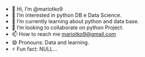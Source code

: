 - 👋 Hi, I’m @mariotko9
- 👀 I’m interested in python DB e Data Science.
- 🌱 I’m currently learning about python and data base.
- 💞️ I’m looking to collaborate on python Project.
- 📫 How to reach me mariotko9@gmail.com 
- 😄 Pronouns: Data and learning.
- ⚡ Fun fact: NULL...

<!---
mariotko9/mariotko9 is a ✨ special ✨ repository because its `README.md` (this file) appears on your GitHub profile.
You can click the Preview link to take a look at your changes.
--->
